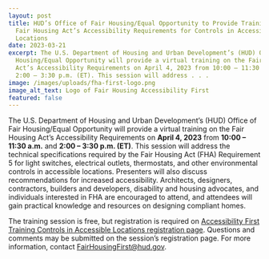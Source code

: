 ```yaml
---
layout: post
title: HUD’s Office of Fair Housing/Equal Opportunity to Provide Training on
  Fair Housing Act’s Accessibility Requirements for Controls in Accessible
  Locations
date: 2023-03-21
excerpt: The U.S. Department of Housing and Urban Development’s (HUD) Office of Fair
  Housing/Equal Opportunity will provide a virtual training on the Fair Housing
  Act’s Accessibility Requirements on April 4, 2023 from 10:00 – 11:30 a.m. and
  2:00 – 3:30 p.m. (ET). This session will address . . .
image: /images/uploads/fha-first-logo.png
image_alt_text: Logo of Fair Housing Accessibility First
featured: false
---
```

The U.S. Department of Housing and Urban Development’s (HUD) Office of Fair Housing/Equal Opportunity will provide a virtual training on the Fair Housing Act’s Accessibility Requirements on **April 4, 2023** from **10:00 – 11:30 a.m.** and **2:00 – 3:30 p.m. (ET)**. This session will address the technical specifications required by the Fair Housing Act (FHA) Requirement 5 for light switches, electrical outlets, thermostats, and other environmental controls in accessible locations. Presenters will also discuss recommendations for increased accessibility. Architects, designers, contractors, builders and developers, disability and housing advocates, and individuals interested in FHA are encouraged to attend, and attendees will gain practical knowledge and resources on designing compliant homes. 

The training session is free, but registration is required on [Accessibility First Training Controls in Accessible Locations registration page](https://register.gotowebinar.com/rt/6862472510513841750). Questions and comments may be submitted on the session’s registration page. For more information, contact [FairHousingFirst@hud.gov](mailto:FairHousingFirst@hud.gov).
